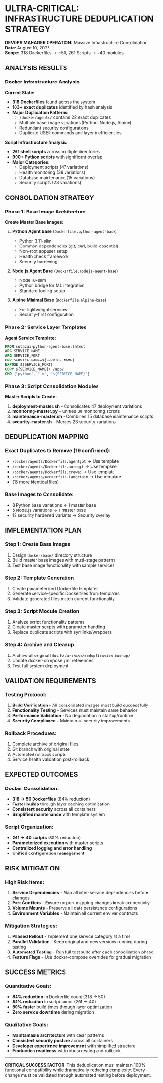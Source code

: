 # ULTRA-CRITICAL: INFRASTRUCTURE DEDUPLICATION STRATEGY

**DEVOPS MANAGER OPERATION:** Massive Infrastructure Consolidation  
**Date:** August 10, 2025  
**Scope:** 318 Dockerfiles → ~50, 261 Scripts → ~40 modules  

## ANALYSIS RESULTS

### Docker Infrastructure Analysis

**Current State:**
- **318 Dockerfiles** found across the system
- **103+ exact duplicates** identified by hash analysis
- **Major Duplication Patterns:**
  - `/docker/agents/` contains 22 exact duplicates
  - Multiple base image variations (Python, Node.js, Alpine)
  - Redundant security configurations
  - Duplicate USER commands and layer inefficiencies

**Script Infrastructure Analysis:**
- **261 shell scripts** across multiple directories
- **900+ Python scripts** with significant overlap
- **Major Categories:**
  - Deployment scripts (47 variations)
  - Health monitoring (38 variations) 
  - Database maintenance (15 variations)
  - Security scripts (23 variations)

## CONSOLIDATION STRATEGY

### Phase 1: Base Image Architecture

**Create Master Base Images:**

1. **Python Agent Base** (`Dockerfile.python-agent-base`)
   - Python 3.11-slim 
   - Common dependencies (git, curl, build-essential)
   - Non-root appuser setup
   - Health check framework
   - Security hardening

2. **Node.js Agent Base** (`Dockerfile.nodejs-agent-base`)
   - Node 18-slim
   - Python bridge for ML integration
   - Standard tooling setup

3. **Alpine Minimal Base** (`Dockerfile.alpine-base`)
   - For lightweight services
   - Security-first configuration

### Phase 2: Service Layer Templates

**Agent Service Template:**
```dockerfile
FROM sutazai-python-agent-base:latest
ARG SERVICE_NAME
ARG SERVICE_PORT
ENV SERVICE_NAME=${SERVICE_NAME}
EXPOSE ${SERVICE_PORT}
COPY ${SERVICE_NAME}/ /app/
CMD ["python", "-m", "${SERVICE_NAME}"]
```

### Phase 3: Script Consolidation Modules

**Master Scripts to Create:**

1. **deployment-master.sh** - Consolidates 47 deployment variations
2. **monitoring-master.py** - Unifies 38 monitoring scripts  
3. **maintenance-master.sh** - Combines 15 database maintenance scripts
4. **security-master.sh** - Merges 23 security variations

## DEDUPLICATION MAPPING

### Exact Duplicates to Remove (19 confirmed):
- `/docker/agents/Dockerfile.agentgpt` → Use template
- `/docker/agents/Dockerfile.autogpt` → Use template  
- `/docker/agents/Dockerfile.crewai` → Use template
- `/docker/agents/Dockerfile.langchain` → Use template
- (15 more identical files)

### Base Images to Consolidate:
- 8 Python base variations → 1 master base
- 5 Node.js variations → 1 master base  
- 12 security hardened variants → Security overlay

## IMPLEMENTATION PLAN

### Step 1: Create Base Images
1. Design `docker/base/` directory structure
2. Build master base images with multi-stage patterns
3. Test base image functionality with sample services

### Step 2: Template Generation  
1. Create parameterized Dockerfile templates
2. Generate service-specific Dockerfiles from templates
3. Validate generated files match current functionality

### Step 3: Script Module Creation
1. Analyze script functionality patterns
2. Create master scripts with parameter handling
3. Replace duplicate scripts with symlinks/wrappers

### Step 4: Archive and Cleanup
1. Archive all original files to `/archive/deduplication-backup/`
2. Update docker-compose.yml references  
3. Test full system deployment

## VALIDATION REQUIREMENTS

### Testing Protocol:
1. **Build Verification** - All consolidated images must build successfully
2. **Functionality Testing** - Services must maintain same behavior  
3. **Performance Validation** - No degradation in startup/runtime
4. **Security Compliance** - Maintain all security improvements

### Rollback Procedures:
1. Complete archive of original files
2. Git branch with original state
3. Automated rollback scripts
4. Service health validation post-rollback

## EXPECTED OUTCOMES

### Docker Consolidation:
- **318 → 50 Dockerfiles** (84% reduction)
- **Faster builds** through layer caching optimization
- **Consistent security** across all containers
- **Simplified maintenance** with template system

### Script Organization:  
- **261 → 40 scripts** (85% reduction)
- **Parameterized execution** with master scripts
- **Centralized logging and error handling**
- **Unified configuration management**

## RISK MITIGATION

### High Risk Items:
1. **Service Dependencies** - Map all inter-service dependencies before changes
2. **Port Conflicts** - Ensure no port mapping changes break connectivity  
3. **Volume Mounts** - Preserve all data persistence configurations
4. **Environment Variables** - Maintain all current env var contracts

### Mitigation Strategies:
1. **Phased Rollout** - Implement one service category at a time
2. **Parallel Validation** - Keep original and new versions running during testing
3. **Automated Testing** - Run full test suite after each consolidation phase
4. **Feature Flags** - Use docker-compose overrides for gradual migration

## SUCCESS METRICS

### Quantitative Goals:
- **84% reduction** in Dockerfile count (318 → 50)
- **85% reduction** in script count (261 → 40)  
- **50% faster** build times through layer optimization
- **Zero service downtime** during migration

### Qualitative Goals:
- **Maintainable architecture** with clear patterns
- **Consistent security posture** across all containers
- **Developer experience improvement** with simplified structure
- **Production readiness** with robust testing and rollback

---

**CRITICAL SUCCESS FACTOR:** This deduplication must maintain 100% functional compatibility while dramatically reducing complexity. Every change must be validated through automated testing before deployment.